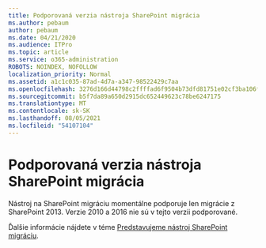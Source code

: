 ```yaml
---
title: Podporovaná verzia nástroja SharePoint migrácia
ms.author: pebaum
author: pebaum
ms.date: 04/21/2020
ms.audience: ITPro
ms.topic: article
ms.service: o365-administration
ROBOTS: NOINDEX, NOFOLLOW
localization_priority: Normal
ms.assetid: a1c1c035-87ad-4d7a-a347-98522429c7aa
ms.openlocfilehash: 3276d166d44798c2ffffad6f9504b73dfd81751e02cf3ba106ff6f89a9fc30b1
ms.sourcegitcommit: b5f7da89a650d2915dc652449623c78be6247175
ms.translationtype: MT
ms.contentlocale: sk-SK
ms.lasthandoff: 08/05/2021
ms.locfileid: "54107104"
---
```

# <a name="supported-version-of-the-sharepoint-migration-tool"></a>Podporovaná verzia nástroja SharePoint migrácia



Nástroj na SharePoint migráciu momentálne podporuje len migrácie z SharePoint 2013. Verzie 2010 a 2016 nie sú v tejto verzii podporované.
  
Ďalšie informácie nájdete v téme [Predstavujeme nástroj SharePoint migráciu](https://go.microsoft.com/fwlink/?linkid=2044765&amp;clcid=0x409).
  

